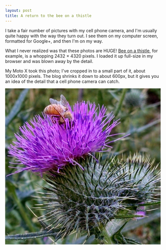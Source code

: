 ```yaml
---
layout: post
title: A return to the bee on a thistle
---
```


I take a fair number of pictures with my cell phone camera, and I'm usually quite happy
with the way they turn out. I see them on my computer screen, formatted for Google+,
and then I'm on my way.

What I never realized was that these photos are HUGE!
[Bee on a thistle](http://www.heycascadia.com/2014/08/07/bee-on-a-thistle/), for example,
is a whopping 2432 × 4320 pixels. I loaded it up full-size in my browser and was
blown away by the detail.

My Moto X took this photo; I've cropped in to a small part of it, about 1000x1000 pixels.
The blog shrinks it down to about 600px, but it gives you an idea of the detail that
a cell phone camera can catch.

<img src="images/bee-on-a-thistle-revisited.jpg" width="600px">

